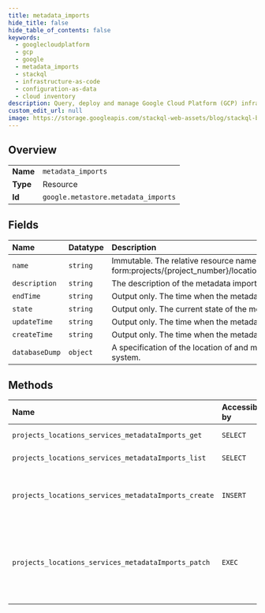```yaml
---
title: metadata_imports
hide_title: false
hide_table_of_contents: false
keywords:
  - googlecloudplatform
  - gcp
  - google
  - metadata_imports
  - stackql
  - infrastructure-as-code
  - configuration-as-data
  - cloud inventory
description: Query, deploy and manage Google Cloud Platform (GCP) infrastructure and resources using SQL
custom_edit_url: null
image: https://storage.googleapis.com/stackql-web-assets/blog/stackql-blog-post-featured-image.png
---
```

  
    

## Overview
<table><tbody>
<tr><td><b>Name</b></td><td><code>metadata_imports</code></td></tr>
<tr><td><b>Type</b></td><td>Resource</td></tr>
<tr><td><b>Id</b></td><td><code>google.metastore.metadata_imports</code></td></tr>
</tbody></table>

## Fields
| Name | Datatype | Description |
|:-----|:---------|:------------|
| `name` | `string` | Immutable. The relative resource name of the metadata import, of the form:projects/{project_number}/locations/{location_id}/services/{service_id}/metadataImports/{metadata_import_id}. |
| `description` | `string` | The description of the metadata import. |
| `endTime` | `string` | Output only. The time when the metadata import finished. |
| `state` | `string` | Output only. The current state of the metadata import. |
| `updateTime` | `string` | Output only. The time when the metadata import was last updated. |
| `createTime` | `string` | Output only. The time when the metadata import was started. |
| `databaseDump` | `object` | A specification of the location of and metadata about a database dump from a relational database management system. |
## Methods
| Name | Accessible by | Required Params | Description |
|:-----|:--------------|:----------------|:------------|
| `projects_locations_services_metadataImports_get` | `SELECT` | `name` | Gets details of a single import. |
| `projects_locations_services_metadataImports_list` | `SELECT` | `parent` | Lists imports in a service. |
| `projects_locations_services_metadataImports_create` | `INSERT` | `parent` | Creates a new MetadataImport in a given project and location. |
| `projects_locations_services_metadataImports_patch` | `EXEC` | `name` | Updates a single import. Only the description field of MetadataImport is supported to be updated. |
